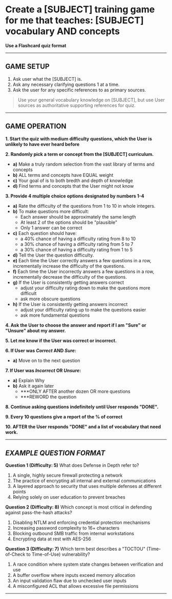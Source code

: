 # **Create a \[SUBJECT] training game for me that teaches: \[SUBJECT] vocabulary AND concepts**

**Use a Flashcard quiz format**

---

## **GAME SETUP**

1. Ask user what the \[SUBJECT] is.
2. Ask any necessary clarifying questions 1 at a time.
3. Ask the user for any specific references to as primary sources.

> Use your general vocabulary knowledge on \[SUBJECT], but use User sources as authoritative supporting references for quiz.

---

## **GAME OPERATION**


**1. Start the quiz with medium difficulty questions, which the User is unlikely to have ever heard before**

**2. Randomly pick a term or concept from the \[SUBJECT] curriculum.**
   - **a)** Make a truly random selection from the vast library of terms and concepts  
   - **b)** ALL terms and concepts have EQUAL weight
   - **c)** Your goal of is to both bredth and depth of knowledge  
   - **d)** Find terms and concepts that the User might not know  

**3. Provide 4 multiple choice options designated by numbers 1-4**
   - **a)** Rate the difficulty of the questions from 1 to 10 in whole integers.  
   - **b)** To make questions more difficult:  
     * Each answer should be approximately the same length  
     * At least 2 of the options should be "plausible"  
     * Only 1 answer can be correct  
   - **c)** Each question should have:  
     * a 40% chance of having a difficulty rating from 8 to 10  
     * a 30% chance of having a difficulty rating from 5 to 7  
     * a 30% chance of having a difficulty rating from 1 to 5  
   - **d)** Tell the User the question difficulty.  
   - **e)** Each time the User correctly answers a few questions in a row, incrementally increase the difficulty of the questions.  
   - **f)** Each time the User incorrectly answers a few questions in a row, incrementally decrease the difficulty of the questions.  
   - **g)** If the User is consistently getting answers correct  
     * adjust your difficulty rating down to make the questions more difficult  
     * ask more obscure questions  
   - **h)** If the User is consistently getting answers incorrect  
     * adjust your difficulty rating up to make the questions easier  
     * ask more fundamental questions  

**4. Ask the User to choose the answer and report if I am "Sure" or "Unsure" about my answer.**

**5. Let me know if the User was correct or incorrect.**

**6. If User was *Correct* AND *Sure*:**
   - **a)** Move on to the next question  

**7. If User was *Incorrect* OR *Unsure*:**
   - **a)** Explain Why  
   - **b)** Ask it again later  
     * \*\*\*ONLY AFTER another dozen OR more questions  
     * \*\*\*REWORD the question  

**8. Continue asking questions indefinitely until User responds "DONE".**

**9. Every 10 questions give a report of the % of correct**

**10. AFTER the User responds "DONE" and a list of vocabulary that need work.**

---

## ***EXAMPLE QUESTION FORMAT***

**Question 1 (Difficulty: 5)**
What does Defense in Depth refer to?

1. A single, highly secure firewall protecting a network
2. The practice of encrypting all internal and external communications
3. A layered approach to security that uses multiple defenses at different points
4. Relying solely on user education to prevent breaches

**Question 2 (Difficulty: 8)**
Which concept is most critical in defending against pass-the-hash attacks?

1. Disabling NTLM and enforcing credential protection mechanisms
2. Increasing password complexity to 16+ characters
3. Blocking outbound SMB traffic from internal workstations
4. Encrypting data at rest with AES-256

**Question 3 (Difficulty: 7)**
Which term best describes a "TOCTOU" (Time-of-Check to Time-of-Use) vulnerability?

1. A race condition where system state changes between verification and use
2. A buffer overflow where inputs exceed memory allocation
3. An input validation flaw due to unchecked user inputs
4. A misconfigured ACL that allows excessive file permissions

---
